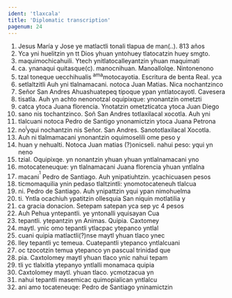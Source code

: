 ```yaml
---
ident: 'tlaxcala'
title: 'Diplomatic transcription'
pagenum: 24
---
```

1. Jesus María y Jose ye matlactli tonali tlapua de man(..). 813 años
2. Yca yni huelitzin yn tt Dios yhuan yntohuey tlatocatzin huey smgto.
3. maquimochicahuili. Ytech ynitlatocalleyantzin yhuan maquimati
4. ca. ynanaqui quitasque(c). manocnihuan. Manoallolqe. Nintonenono
5. tzal toneque uecchihualis<sup> ama</sup>motocayotia. Escritura de benta Real. yca
6. setlaltzitli Auh yni tlalnamacani. notoca Juan Matias. Nica nochantzinco
7. Señor San Andres Ahuashuatepeq tipoque ypan yntlatocayotl. Cavesera
8. tisatla. Auh yn achto nenonotzal oquipixque: ynonantzin ometzti
9. catca ytoca Juana florencia. Ynotatzin ometzticatca ytoca Juan Diego
10. sano nis tochantzinco. Soñ San Andres totlaxilacal xocotla. Auh yni
11. tlalcuani notoca Pedro de Santigo ynonamictzin ytoca Juana Petrona
12. no<sup>i</sup>yqui nochantzin nis Señor. San Andres. Sanototlaxilacal Xocotla.
13. Auh ni tlalmamacani ynonantzin oquimoselili ome peso y
14. huan y nehualti. Notoca Juan matias (?)onicseli. nahui peso: yqui yn neno
15. tzial. Oquipixqe. yn nonantzin yhuan yhuan yntlalnamacani yno
16. motocateneuque: yn tlalnamacani Juana florencia yhuan yntlalna
17. macani<sup><sup>1</sup></sup> Pedro de Santiago. Auh ynipatiuhtzin. ycachicuasen pesos
18. ticmomaquilia ynin pedaso tlaltzintli: ynomotocateneuh tlalcua
19. ni. Pedro de Santiago. Auh ynipattzin yqui ypan nimohuelma
20. ti. Yntla ocachiuh ypatitzin ollesquia San niquin motlatilia y
21. ca gracia donacion. Setepam satepan yca sep yc 4 pesos
22. Auh Pehua yntepantli. ye yntonalli yquisayan Cua
23. tepantli. ytepantzin yn Animas. Quipia. Caxtomey
24. maytl. ynic omo tepantli ytlacpac ytepanco yntlal
25. cuani quipia matlactli(?)nse maytl yhuan tlaco ynec
26. lley tepantli yc temeua. Cuatepantli ytepanco yntlalcuani
27. oc tzocotzin temua ytepanco yn pascual trinidad que
28. pia. Caxtolomey maytl yhuan tlaco ynic nahui tepam
29. tli yc tlalxitla ytepanyo yntlalli monamaca quipia
30. Caxtolomey maytl. yhuan tlaco. ycmotzacua yn
31. nahui tepantli masemicac quimopialican yntlalcu
32. ani amo tocateneuqe: Pedro de Santiago yninamictzin
